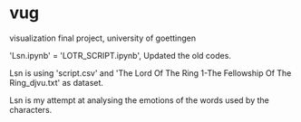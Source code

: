 # vug
visualization final project, university of goettingen

'Lsn.ipynb' = 'LOTR_SCRIPT.ipynb', Updated the old codes.

Lsn is using 'script.csv' and 'The Lord Of The Ring 1-The Fellowship Of The Ring_djvu.txt' as dataset.

Lsn is my attempt at analysing the emotions of the words used by the characters.